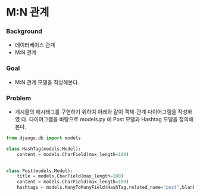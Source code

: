 # M:N 관계

###  Background

- 데이터베이스 관계
- M:N 관계

### Goal

- M:N 관계 모델을 작성해본다.

### Problem

- 게시물의 해시태그를 구현하기 위하여 아래와 같이 객체-관계 다이어그램을 작성하였
  다. 다이어그램을 바탕으로 models.py 에 Post 모델과 Hashtag 모델을 정의해본다.

```python
from django.db import models

class HashTag(models.Model):
	content = models.CharField(max_length=100)
    

class Post(models.Model):
    title = models.CharField(max_length=100)
    content = models.CharField(max_length=100)
    hashtags = models.ManyToManyField(HashTag,related_name="post",blank=True)
```

